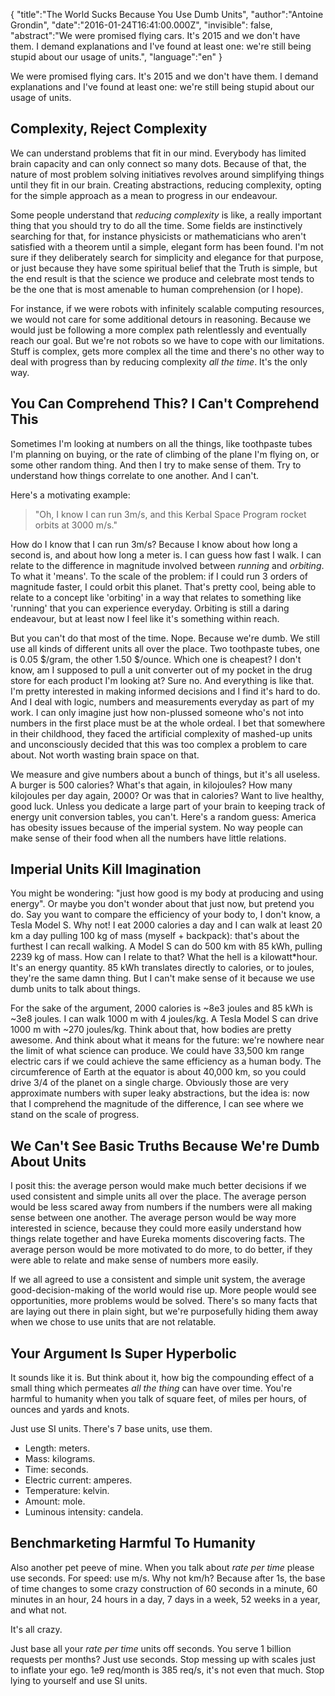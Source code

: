 {
    "title":"The World Sucks Because You Use Dumb Units",
    "author":"Antoine Grondin",
    "date":"2016-01-24T16:41:00.000Z",
    "invisible": false,
    "abstract":"We were promised flying cars. It's 2015 and we don't have them. I demand explanations and I've found at least one: we're still being stupid about our usage of units.",
    "language":"en"
}

We were promised flying cars. It's 2015 and we don't have them. I demand explanations and I've found at least one: we're still being stupid about our usage of units.

## Complexity, Reject Complexity

We can understand problems that fit in our mind. Everybody has limited brain capacity and can only connect so many dots. Because of that, the nature of most problem solving initiatives revolves around simplifying things until they fit in our brain. Creating abstractions, reducing complexity, opting for the simple approach as a mean to progress in our endeavour.

Some people understand that _reducing complexity_ is like, a really important thing that you should try to do all the time. Some fields are instinctively searching for that, for instance physicists or mathematicians who aren't satisfied with a theorem until a simple, elegant form has been found. I'm not sure if they deliberately search for simplicity and elegance for that purpose, or just because they have some spiritual belief that the Truth is simple, but the end result is that the science we produce and celebrate most tends to be the one that is most amenable to human comprehension (or I hope).

For instance, if we were robots with infinitely scalable computing resources, we would not care for some additional detours in reasoning. Because we would just be following a more complex path relentlessly and eventually reach our goal. But we're not robots so we have to cope with our limitations. Stuff is complex, gets more complex all the time and there's no other way to deal with progress than by reducing complexity _all the time_. It's the only way.

## You Can Comprehend This? I Can't Comprehend This

Sometimes I'm looking at numbers on all the things, like toothpaste tubes I'm planning on buying, or the rate of climbing of the plane I'm flying on, or some other random thing. And then I try to make sense of them. Try to understand how things correlate to one another. And I can't.

Here's a motivating example:

> "Oh, I know I can run 3m/s, and this Kerbal Space Program rocket orbits at 3000 m/s."

How do I know that I can run 3m/s? Because I know about how long a second is, and about how long a meter is. I can guess how fast I walk. I can relate to the difference in magnitude involved between _running_ and _orbiting_. To what it 'means'. To the scale of the problem: if I could run 3 orders of magnitude faster, I could orbit this planet. That's pretty cool, being able to relate to a concept like 'orbiting' in a way that relates to something like 'running' that you can experience everyday.  Orbiting is still a daring endeavour, but at least now I feel like it's something within reach.

But you can't do that most of the time. Nope. Because we're dumb. We still use all kinds of different units all over the place. Two toothpaste tubes, one is 0.05 $/gram, the other 1.50 $/ounce. Which one is cheapest? I don't know, am I supposed to pull a unit converter out of my pocket in the drug store for each product I'm looking at? Sure no. And everything is like that. I'm pretty interested in making informed decisions and I find it's hard to do. And I deal with logic, numbers and measurements everyday as part of my work. I can only imagine just how non-plussed someone who's not into numbers in the first place must be at the whole ordeal. I bet that somewhere in their childhood, they faced the artificial complexity of mashed-up units and unconsciously decided that this was too complex a problem to care about. Not worth wasting brain space on that.

We measure and give numbers about a bunch of things, but it's all useless. A burger is 500 calories? What's that again, in kilojoules? How many kilojoules per day again, 2000?  Or was that in calories? Want to live healthy, good luck. Unless you dedicate a large part of your brain to keeping track of energy unit conversion tables, you can't. Here's a random guess: America has obesity issues because of the imperial system. No way people can make sense of their food when all the numbers have little relations.

## Imperial Units Kill Imagination

You might be wondering: "just how good is my body at producing and using energy". Or maybe you don't wonder about that just now, but pretend you do. Say you want to compare the efficiency of your body to, I don't know, a Tesla Model S. Why not! I eat 2000 calories a day and I can walk at least 20 km a day pulling 100 kg of mass (myself + backpack): that's about the furthest I can recall walking. A Model S can do 500 km with 85 kWh, pulling 2239 kg of mass. How can I relate to that?  What the hell is a kilowatt*hour. It's an energy quantity. 85 kWh translates directly to calories, or to joules, they're the same damn thing. But I can't make sense of it because we use dumb units to talk about things.

For the sake of the argument, 2000 calories is ~8e3 joules and 85 kWh is ~3e8 joules. I can walk 1000 m with 4 joules/kg. A Tesla Model S can drive 1000 m with ~270 joules/kg. Think about that, how bodies are pretty awesome. And think about what it means for the future: we're nowhere near the limit of what science can produce. We could have 33,500 km range electric cars if we could achieve the same efficiency as a human body. The circumference of Earth at the equator is about 40,000 km, so you could drive 3/4 of the planet on a single charge. Obviously those are very approximate numbers with super leaky abstractions, but the idea is: now that I comprehend the magnitude of the difference, I can see where we stand on the scale of progress.

## We Can't See Basic Truths Because We're Dumb About Units

I posit this: the average person would make much better decisions if we used consistent and simple units all over the place. The average person would be less scared away from numbers if the numbers were all making sense between one another. The average person would be way more interested in science, because they could more easily understand how things relate together and have Eureka moments discovering facts. The average person would be more motivated to do more, to do better, if they were able to relate and make sense of numbers more easily.

If we all agreed to use a consistent and simple unit system, the average good-decision-making of the world would rise up. More people would see opportunities, more problems would be solved. There's so many facts that are laying out there in plain sight, but we're purposefully hiding them away when we chose to use units that are not relatable.

## Your Argument Is Super Hyperbolic

It sounds like it is. But think about it, how big the compounding effect of a small thing which permeates *all the thing* can have over time. You're harmful to humanity when you talk of square feet, of miles per hours, of ounces and yards and knots.

Just use SI units. There's 7 base units, use them.

* Length: meters.
* Mass: kilograms.
* Time: seconds.
* Electric current: amperes.
* Temperature: kelvin.
* Amount: mole.
* Luminous intensity: candela.

## Benchmarketing Harmful To Humanity

Also another pet peeve of mine. When you talk about _rate per time_ please use seconds. For speed: use m/s. Why not km/h? Because after 1s, the base of time changes to some crazy construction of 60 seconds in a minute, 60 minutes in an hour, 24 hours in a day, 7 days in a week, 52 weeks in a year, and what not.

It's all crazy.

Just base all your _rate per time_ units off seconds. You serve 1 billion requests per months? Just use seconds. Stop messing up with scales just to inflate your ego. 1e9 req/month is 385 req/s, it's not even that much. Stop lying to yourself and use SI units.
